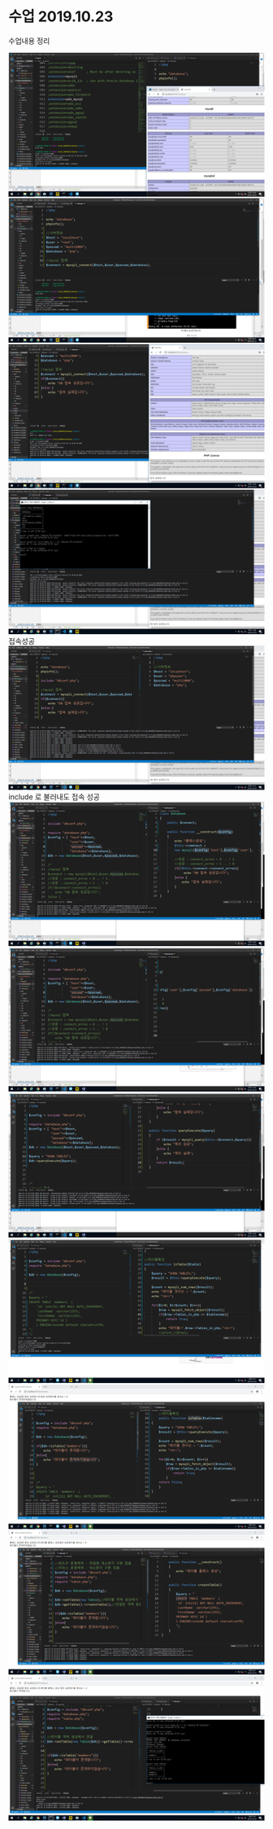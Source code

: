 # 수업 2019.10.23
수업내용 정리

![1](./images/1.png)  
![2](./images/2.png)  
![3](./images/3.png)   
![4](./images/4.png)  
접속성공  
![5](./images/5.png)  
include 로 불러내도 접속 성공
![6](./images/6.png)  
![7](./images/7.png)   
![8](./images/8.png)  
![9](./images/9.png)  
![10](./images/10.png)    
![11](./images/11.png)  
![12](./images/12.png)  
